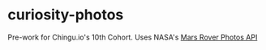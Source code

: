# curiosity-photos
Pre-work for Chingu.io's 10th Cohort. Uses NASA's [Mars Rover Photos API](https://api.nasa.gov/api.html)
